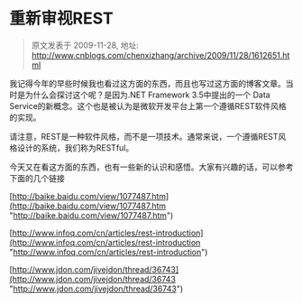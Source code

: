 # 重新审视REST 
> 原文发表于 2009-11-28, 地址: http://www.cnblogs.com/chenxizhang/archive/2009/11/28/1612651.html 


我记得今年的早些时候我也看过这方面的东西，而且也写过这方面的博客文章。当时是为什么会探讨这个呢？是因为.NET Framework 3.5中提出的一个 Data Service的新概念。这个也是被认为是微软开发平台上第一个遵循REST软件风格的实现。

 请注意，REST是一种软件风格，而不是一项技术。通常来说，一个遵循REST风格设计的系统，我们称为RESTful。

 今天又在看这方面的东西，也有一些新的认识和感悟。大家有兴趣的话，可以参考下面的几个链接

 [http://baike.baidu.com/view/1077487.htm](http://baike.baidu.com/view/1077487.htm "http://baike.baidu.com/view/1077487.htm")

 [http://www.infoq.com/cn/articles/rest-introduction](http://www.infoq.com/cn/articles/rest-introduction "http://www.infoq.com/cn/articles/rest-introduction")

 [http://www.jdon.com/jivejdon/thread/36743](http://www.jdon.com/jivejdon/thread/36743 "http://www.jdon.com/jivejdon/thread/36743")

